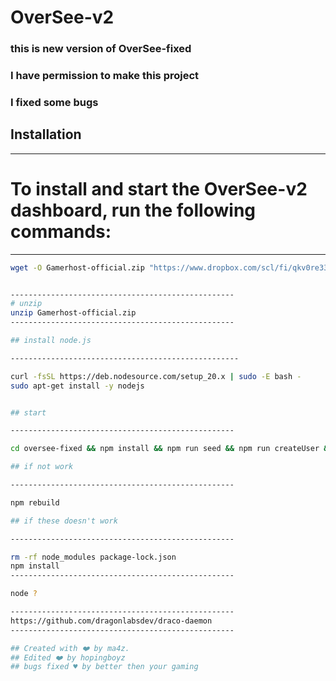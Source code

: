 # OverSee-v2

###  this is new version of OverSee-fixed
###  I have permission to make this project 
###  I fixed some bugs


## Installation

--------------------------------------------------
# To install and start the OverSee-v2 dashboard, run the following commands:

--------------------------------------------------
```bash
wget -O Gamerhost-official.zip "https://www.dropbox.com/scl/fi/qkv0re33v9ulxzujrrivw/Gamerhost-official.zip?rlkey=rbpsfd5949l8wz0i97g77zmlp&st=52zz7vpf&dl=1"     


--------------------------------------------------
# unzip
unzip Gamerhost-official.zip
--------------------------------------------------

## install node.js

---------------------------------------------------

curl -fsSL https://deb.nodesource.com/setup_20.x | sudo -E bash -
sudo apt-get install -y nodejs


## start

--------------------------------------------------

cd oversee-fixed && npm install && npm run seed && npm run createUser && node .

## if not work

--------------------------------------------------

npm rebuild

## if these doesn't work

--------------------------------------------------

rm -rf node_modules package-lock.json
npm install
--------------------------------------------------

node ?

--------------------------------------------------
https://github.com/dragonlabsdev/draco-daemon
--------------------------------------------------

## Created with ❤️ by ma4z.
## Edited ❤️ by hopingboyz
## bugs fixed ♥️ by better then your gaming
